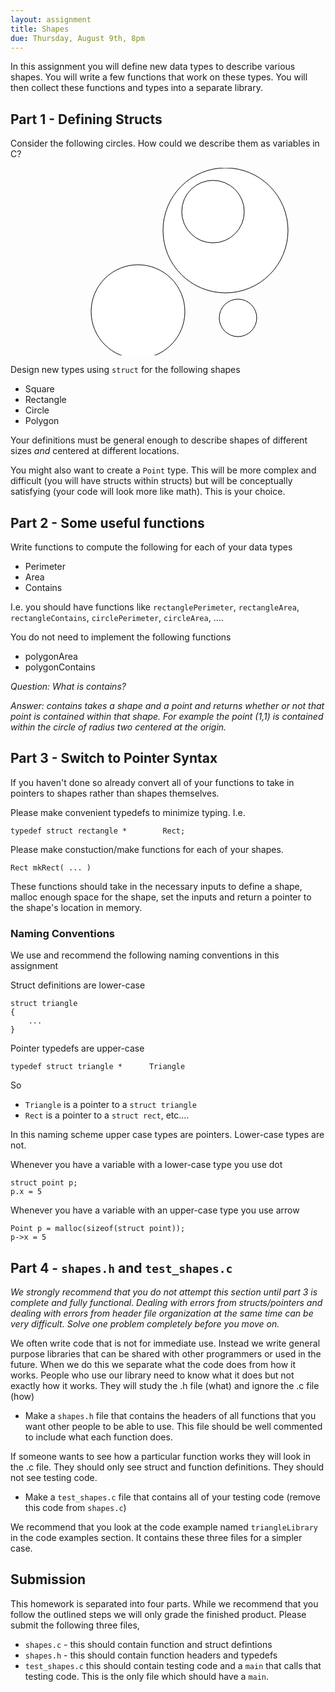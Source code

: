 ```yaml
---
layout: assignment 
title: Shapes 
due: Thursday, August 9th, 8pm 
---
```


In this assignment you will define new data types to describe various shapes. You will write a few functions that work on these types. You will then collect these functions and types into a separate library.

Part 1 - Defining Structs
-------------------------

Consider the following circles. How could we describe them as variables in C?

<div height="300px" width="400px" align="right">
<svg  height="300px" width="400px">
    <circle cx="240" cy="100" r="100" stroke="black" fill="white"/>
    <circle cx="220" cy="70"  r="50"  stroke="black" fill="white"/>
    <circle cx="100" cy="230" r="75"  stroke="black" fill="white"/>
    <circle cx="260" cy="240" r="30"  stroke="black" fill="white"/>
</svg>
</div>

Design new types using `struct` for the following shapes

* Square 
* Rectangle
* Circle
* Polygon

Your definitions must be general enough to describe shapes of different sizes
*and* centered at different locations. 

You might also want to create a `Point` type. This will be more complex and
difficult (you will have structs within structs) but will be conceptually
satisfying (your code will look more like math). This is your choice.

Part 2 - Some useful functions
------------------------------

Write functions to compute the following for each of your data types

* Perimeter
* Area
* Contains

I.e. you should have functions like `rectanglePerimeter`, `rectangleArea`, `rectangleContains`, `circlePerimeter`, `circleArea`, ....

You do not need to implement the following functions

* polygonArea
* polygonContains

*Question: What is contains?*

*Answer: contains takes a shape and a point and returns whether or not that
point is contained within that shape. For example the point (1,1) is contained
within the circle of radius two centered at the origin.*

Part 3 - Switch to Pointer Syntax
---------------------------------

If you haven't done so already convert all of your functions to take in pointers to shapes rather than shapes themselves. 

Please make convenient typedefs to minimize typing. I.e.

    typedef struct rectangle *        Rect;

Please make constuction/make functions for each of your shapes. 

    Rect mkRect( ... )

These functions should take in the necessary inputs to define a shape, malloc enough space for the shape, set the inputs and return a pointer to the shape's location in memory. 

### Naming Conventions ###

We use and recommend the following naming conventions in this assignment

Struct definitions are lower-case

    struct triangle
    {
        ...
    }

Pointer typedefs are upper-case

    typedef struct triangle *      Triangle

So 

 * `Triangle` is a pointer to a `struct triangle`
 * `Rect` is a pointer to a `struct rect`, etc.... 

In this naming scheme upper case types are pointers. Lower-case types are not.

Whenever you have a variable with a lower-case type you use dot

    struct point p;
    p.x = 5

Whenever you have a variable with an upper-case type you use arrow

    Point p = malloc(sizeof(struct point));
    p->x = 5

Part 4 - `shapes.h` and `test_shapes.c`
---------------------------------------

*We strongly recommend that you do not attempt this section until part 3 is
complete and fully functional. Dealing with errors from structs/pointers and
dealing with errors from header file organization at the same time can be very
difficult. Solve one problem completely before you move on.*

We often write code that is not for immediate use. Instead we write general
purpose libraries that can be shared with other programmers or used in the
future. When we do this we separate what the code does from how it works. People who use our library need to know what it does but not exactly how it works. They will study the .h file (what) and ignore the .c file (how)

* Make a `shapes.h` file that contains the headers of all functions that you want other people to be able to use. This file should be well commented to include what each function does.

If someone wants to see how a particular function works they will look in the
.c file. They should only see struct and function definitions. They should not
see testing code. 

* Make a `test_shapes.c` file that contains all of your testing code (remove this code from `shapes.c`)

We recommend that you look at the code example named `triangleLibrary` in the
code examples section. It contains these three files for a simpler case.

Submission
----------

This homework is separated into four parts. While we recommend that you follow the outlined steps we will only grade the finished product. Please submit the following three files, 

* `shapes.c` - this should contain function and struct defintions
* `shapes.h` - this should contain function headers and typedefs
* `test_shapes.c` this should contain testing code and a `main` that calls that testing code. This is the only file which should have a `main`.
